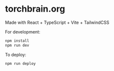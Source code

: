 # torchbrain.org

Made with React + TypeScript + Vite + TailwindCSS

For development:
```bash
npm install
npm run dev
```

To deploy:
```bash
npm run deploy
```